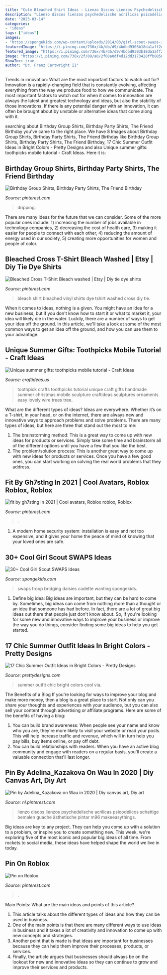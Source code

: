 ```yaml
---
title: "Cute Bleached Shirt Ideas - Lienzo Discos Lienzos Psychedelische Acrílicas Psicodélicos Schattige Bemalen Guache ästhetische Pintar M96 Makeeasythings"
description: "Lienzo discos lienzos psychedelische acrílicas psicodélicos schattige bemalen guache ästhetische pintar m96 makeeasythings"
date: "2023-03-14"
categories:
- "ideas"
tags: ["ideas"]
images:
- "https://spongekids.com/wp-content/uploads/2014/03/girl-scout-swaps-ideas/13-troop-necklaces-girl-scout-swaps.jpg"
featuredImage: "https://i.pinimg.com/736x/4b/db/d9/4bdbd9303b18da1aff2cb343410d4ffa.jpg"
featured_image: "https://i.pinimg.com/736x/4b/db/d9/4bdbd9303b18da1aff2cb343410d4ffa.jpg"
image: "https://i.pinimg.com/736x/2f/08/a0/2f08a0df4d12dd3173428ffb8858ea59.jpg"
ShowToc: true
author: "Dr. Franz Cartwright II"
---
```



Trends in innovation: What are the most important factors to watch out for?
Innovation is a rapidly-changing field that is constantly evolving, affecting everything from the way we produce food to how we communicate. The most important factors to watch out for when it comes to innovation are always the latest and greatest technology and ideas, but also the stability of those innovations. If there is any potential danger with an innovation, it can often be brought about by unstable or alternative ideas that come along with it.

	

		
searching about Birthday Group Shirts, Birthday Party Shirts, The Friend Birthday you've came to the right place. We have 8 Images about Birthday Group Shirts, Birthday Party Shirts, The Friend Birthday like Birthday Group Shirts, Birthday Party Shirts, The Friend Birthday, 17 Chic Summer Outfit Ideas in Bright Colors - Pretty Designs and also Unique summer gifts: toothpicks mobile tutorial - Craft Ideas. Here it is:
		
    
## Birthday Group Shirts, Birthday Party Shirts, The Friend Birthday

<img loading=lazy src="https://i.pinimg.com/736x/ec/f6/f3/ecf6f3760bf3c2796ead8078760d5d08.jpg" onerror="this.onerror=null;this.src='https://tse2.mm.bing.net/th?id=OIP.-hRYGHT6h8PukenSRQYalAHaJ3&amp;pid=15.1';" alt="Birthday Group Shirts, Birthday Party Shirts, The Friend Birthday">

_Source: pinterest.com_

>dripping. 

	

There are many ideas for the future that we can consider. Some of the more popular ones include: 1) increasing the number of jobs available in technology companies, 2) decreasing the cost of health care, 3) making it easier for people to connect with each other, 4) reducing the amount of energy used in our society, 5) creating more opportunities for women and people of color.

    
## Bleached Cross T-Shirt Bleach Washed | Etsy | Diy Tie Dye Shirts

<img loading=lazy src="https://i.pinimg.com/736x/4b/db/d9/4bdbd9303b18da1aff2cb343410d4ffa.jpg" onerror="this.onerror=null;this.src='https://tse1.mm.bing.net/th?id=OIP.AIyw5ImVQcPfmd45S4xGnAHaJ4&amp;pid=15.1';" alt="Bleached Cross T-Shirt Bleach washed | Etsy | Diy tie dye shirts">

_Source: pinterest.com_

>bleach shirt bleached vinyl shirts dye tshirt washed cross diy tie. 

	

When it comes to ideas, nothing is a given. You might have an idea for a new business, but if you don't know how to start it or what to market it, your idea will likely die in the water. Luckily, there are a number of ways to get your idea off the ground. In this article, we'll take a look at some of the most common ways to get an idea off the ground, and how you can use them to your advantage.

    
## Unique Summer Gifts: Toothpicks Mobile Tutorial - Craft Ideas

<img loading=lazy src="http://www.craftideas.us/wp-content/uploads/2012/10/handmade-crafts.jpg" onerror="this.onerror=null;this.src='https://tse3.mm.bing.net/th?id=OIP.kkOISHj8R5G5xdfmPxhQiAHaJ4&amp;pid=15.1';" alt="Unique summer gifts: toothpicks mobile tutorial - Craft Ideas">

_Source: craftideas.us_

>toothpick crafts toothpicks tutorial unique craft gifts handmade summer christmas mobile sculpture craftideas sculptures ornaments easy lovely wire trees tree. 

	

What are the different types of ideas?
Ideas are everywhere. Whether it’s on a T-shirt, in your head, or on the internet, there are always new and innovative ways to approach problems and solve problems. 
There are many types of ideas, but here are three that stand out the most to me: 
1. The brainstorming method: This is a great way to come up with new ideas for products or services. Simply take some time and brainstorm all of the different options until you have a few that you like the best.
2. The problem/solution process: This is another great way to come up with new ideas for products or services. Once you have a few good ones, you can start working on solving the real world problems that they address. 

    
## Fit By Gh7stlng In 2021 | Cool Avatars, Roblox Roblox, Roblox

<img loading=lazy src="https://i.pinimg.com/736x/f3/17/dc/f317dc8a99866e49895dece49f7fe119.jpg" onerror="this.onerror=null;this.src='https://tse2.mm.bing.net/th?id=OIP.cdCw-dYPvJq0sIKR0sV1BQHaPg&amp;pid=15.1';" alt="fit by gh7stlng in 2021 | Cool avatars, Roblox roblox, Roblox">

_Source: pinterest.com_

>. 

	

1. A modern home security system: installation is easy and not too expensive, and it gives your home the peace of mind of knowing that your loved ones are safe. 

    
## 30+ Cool Girl Scout SWAPS Ideas

<img loading=lazy src="https://spongekids.com/wp-content/uploads/2014/03/girl-scout-swaps-ideas/13-troop-necklaces-girl-scout-swaps.jpg" onerror="this.onerror=null;this.src='https://tse2.mm.bing.net/th?id=OIP.lG-xGAPb1MoHzTXFi6kv8AHaJ4&amp;pid=15.1';" alt="30+ Cool Girl Scout SWAPS Ideas">

_Source: spongekids.com_

>swaps troop bridging daisies cadette wanting spongekids. 

	

1. Define big idea:
Big ideas are important, but they can be hard to come by. Sometimes, big ideas can come from nothing more than a thought or an idea that someone has had before. In fact, there are a lot of great big ideas out there that people just don't know about. So, if you're looking for some new and innovative ways to improve your business or improve the way you do things, consider finding some big ideas to help you get started.

    
## 17 Chic Summer Outfit Ideas In Bright Colors - Pretty Designs

<img loading=lazy src="http://www.prettydesigns.com/wp-content/uploads/2014/06/Chic-Summer-Outfit.jpg" onerror="this.onerror=null;this.src='https://tse2.mm.bing.net/th?id=OIP.YPBAn0ImFOHGF9vsnu9yVAHaK3&amp;pid=15.1';" alt="17 Chic Summer Outfit Ideas in Bright Colors - Pretty Designs">

_Source: prettydesigns.com_

>summer outfit chic bright colors cool via. 

	

The Benefits of a Blog
If you're looking for ways to improve your blog and make more money, then a blog is a great place to start. Not only can you share your thoughts and experiences with your audience, but you can also sell your content through advertising or affiliate programs. Here are some of the benefits of having a blog: 
1) You can build brand awareness: When people see your name and know who you are, they're more likely to visit your website or read your posts. This will help increase traffic and revenue, which will in turn help you pay bills, buy items online, or pay off debt. 
2) You can build relationships with readers: When you have an active blog community and engage with readers on a regular basis, you'll create a valuable connection that'll last longer.

    
## Pin By Adelina_Kazakova On Wau In 2020 | Diy Canvas Art, Diy Art

<img loading=lazy src="https://i.pinimg.com/736x/c5/eb/b1/c5ebb1899a9dfa4f3ceed66427eb1170.jpg" onerror="this.onerror=null;this.src='https://tse4.mm.bing.net/th?id=OIP.fYsyW-uCCI99ghoGfjzbfwHaJ3&amp;pid=15.1';" alt="Pin by Adelina_Kazakova on Wau in 2020 | Diy canvas art, Diy art">

_Source: nl.pinterest.com_

>lienzo discos lienzos psychedelische acrílicas psicodélicos schattige bemalen guache ästhetische pintar m96 makeeasythings. 

	

Big ideas are key to any project. They can help you come up with a solution to a problem, or inspire you to create something new. This week, we're exploring five of the most iconic and popular big ideas of all time. From rockets to social media, these ideas have helped shape the world we live in today.

    
## Pin On Roblox

<img loading=lazy src="https://i.pinimg.com/736x/2f/08/a0/2f08a0df4d12dd3173428ffb8858ea59.jpg" onerror="this.onerror=null;this.src='https://tse1.mm.bing.net/th?id=OIP.hxXKmyOVa9hXAK6weWWIlgHaLH&amp;pid=15.1';" alt="Pin on Roblox">

_Source: pinterest.com_

>. 

	

Main Points: What are the main ideas and points of this article?
1. This article talks about the different types of ideas and how they can be used in business.
2. One of the main points is that there are many different ways to use ideas in business and it takes a lot of creativity and innovation to come up with new concepts and strategies.
3. Another point that is made is that ideas are important for businesses because they can help them improve their processes, products, or services.
4. Finally, the article argues that businesses should always be on the lookout for new and innovative ideas so they can continue to grow and improve their services and products.

